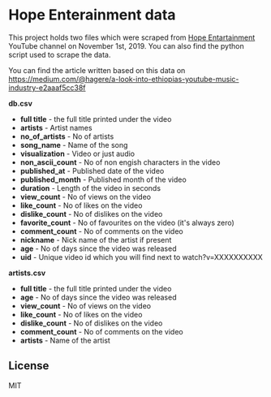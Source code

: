 # Hope Enterainment data

This project holds two files which were scraped from [Hope Entartainment] YouTube channel on November 1st, 2019. You can also find the python script used to scrape the data.

You can find the article written based on this data on https://medium.com/@hagere/a-look-into-ethiopias-youtube-music-industry-e2aaaf5cc38f

**db.csv**
* **full title** - the full title printed under the video
* **artists** - Artist names
* **no_of_artists** - No of artists
* **song_name** - Name of the song
* **visualization** - Video or just audio
* **non_ascii_count** - No of non engish characters in the video
* **published_at** - Published date of the video
* **published_month** - Published month of the video
* **duration** - Length of the video in seconds
* **view_count** - No of views on the video
* **like_count** - No of likes on the video
* **dislike_count** - No of dislikes on the video
* **favorite_count** - No of favourites on the video (it's always zero)
* **comment_count** - No of comments on the video
* **nickname** - Nick name of the artist if present
* **age** - No of days since the video was released
* **uid** - Unique video id which you will find next to watch?v=XXXXXXXXXX


**artists.csv**
* **full title** - the full title printed under the video
* **age** - No of days since the video was released
* **view_count** - No of views on the video
* **like_count** - No of likes on the video
* **dislike_count** - No of dislikes on the video
* **comment_count** - No of comments on the video
* **artists** - Name of the artist

License
----
MIT


   [Hope Entartainment]: <https://www.youtube.com/user/hoplessable/>
